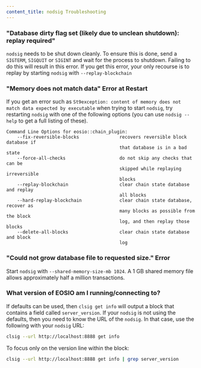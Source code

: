 ```yaml
---
content_title: nodsig Troubleshooting
---
```


### "Database dirty flag set (likely due to unclean shutdown): replay required"

`nodsig` needs to be shut down cleanly. To ensure this is done, send a `SIGTERM`, `SIGQUIT` or `SIGINT` and wait for the process to shutdown. Failing to do this will result in this error. If you get this error, your only recourse is to replay by starting `nodsig` with `--replay-blockchain` 

### "Memory does not match data" Error at Restart

If you get an error such as `St9exception: content of memory does not match data expected by executable` when trying to start `nodsig`, try restarting `nodsig` with one of the following options (you can use `nodsig --help` to get a full listing of these).

```
Command Line Options for eosio::chain_plugin:
    --fix-reversible-blocks               recovers reversible block database if 
                                          that database is in a bad state
    --force-all-checks                    do not skip any checks that can be 
                                          skipped while replaying irreversible 
                                          blocks
    --replay-blockchain                   clear chain state database and replay 
                                          all blocks
    --hard-replay-blockchain              clear chain state database, recover as 
                                          many blocks as possible from the block 
                                          log, and then replay those blocks
    --delete-all-blocks                   clear chain state database and block 
                                          log
```

### "Could not grow database file to requested size." Error

Start `nodsig` with `--shared-memory-size-mb 1024`. A 1 GB shared memory file allows approximately half a million transactions.

### What version of EOSIO am I running/connecting to?

If defaults can be used, then `clsig get info` will output a block that contains a field called `server_version`.  If your `nodsig` is not using the defaults, then you need to know the URL of the `nodsig`. In that case, use the following with your `nodsig` URL:

```sh
clsig --url http://localhost:8888 get info
```

To focus only on the version line within the block:

```sh
clsig --url http://localhost:8888 get info | grep server_version
```
